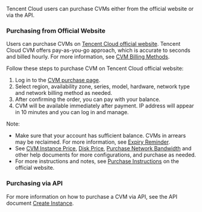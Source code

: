 Tencent Cloud users can purchase CVMs either from the official website or via the API. 

### Purchasing from Official Website
Users can purchase CVMs on [Tencent Cloud official website](https://buy.cloud.tencent.com/cvm?tab=custom&step=1&regionId=1). Tencent Cloud CVM offers pay-as-you-go approach, which is accurate to seconds and billed hourly. For more information, see [CVM Billing Methods](https://intl.cloud.tencent.com/document/product/213/2180).

Follow these steps to purchase CVM on Tencent Cloud official website:

1. Log in to the [CVM purchase page](https://buy.cloud.tencent.com/cvm?tab=custom&step=1&regionId=1).
2. 	Select region, availability zone, series, model, hardware, network type and network billing method as needed.
3. 	After confirming the order, you can pay with your balance.
4. 	CVM will be available immediately after payment. IP address will appear in 10 minutes and you can log in and manage. 

Note:
-	Make sure that your account has sufficient balance.  CVMs in arrears may be reclaimed. 
For more information, see [Expiry Reminder](https://intl.cloud.tencent.com/document/product/213/2181).
-	See [CVM Instance Price](https://intl.cloud.tencent.com/document/product/213/2176), [Disk Price](https://intl.cloud.tencent.com/document/product/213/2255), [Purchase Network Bandwidth](https://intl.cloud.tencent.com/document/product/213/10578) and other help documents for more configurations, and purchase as needed.
-	For more instructions and notes, see [Purchase Instructions](https://intl.cloud.tencent.com/document/product/213/6998) on the official website.

### Purchasing via API
For more information on how to purchase a CVM via API, see the API document [Create Instance](https://intl.cloud.tencent.com/document/api/213/9384).


